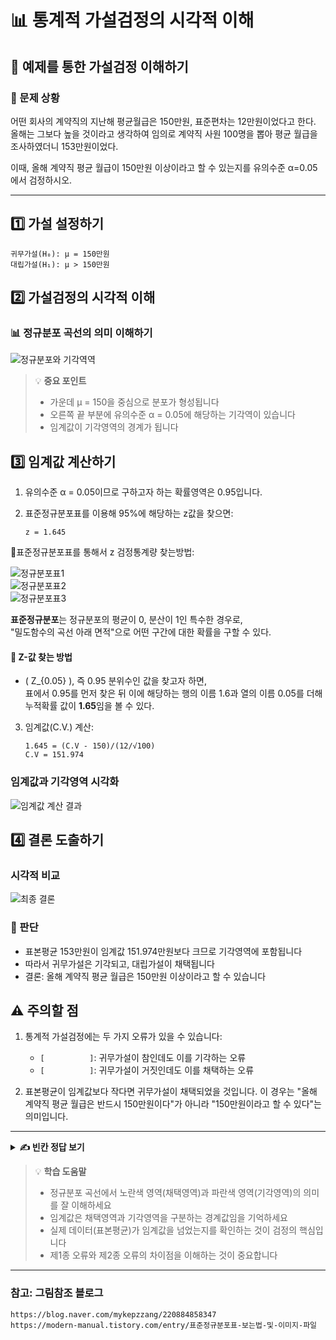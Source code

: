 # 📊 통계적 가설검정의 시각적 이해

## 🎯 예제를 통한 가설검정 이해하기

### 📌 문제 상황
어떤 회사의 계약직의 지난해 평균월급은 150만원, 표준편차는 12만원이었다고 한다.
올해는 그보다 높을 것이라고 생각하여 임의로 계약직 사원 100명을 뽑아 평균 월급을 조사하였더니 153만원이었다.

이때, 올해 계약직 평균 월급이 150만원 이상이라고 할 수 있는지를 유의수준 α=0.05에서 검정하시오.

---

## 1️⃣ 가설 설정하기

```
귀무가설(H₀): μ = 150만원
대립가설(H₁): μ > 150만원
```

## 2️⃣ 가설검정의 시각적 이해

### 📊 정규분포 곡선의 의미 이해하기

![정규분포와 기각역역](그림1.png)

> 💡 **중요 포인트**
> - 가운데 μ = 150을 중심으로 분포가 형성됩니다
> - 오른쪽 끝 부분에 유의수준 α = 0.05에 해당하는 기각역이 있습니다
> - 임계값이 기각영역의 경계가 됩니다

## 3️⃣ 임계값 계산하기

1. 유의수준 α = 0.05이므로 구하고자 하는 확률영역은 0.95입니다.
2. 표준정규분포표를 이용해 95%에 해당하는 z값을 찾으면:
     
   ```
   z = 1.645
   ```
   

📌표준정규분포표를 통해서 z 검정통계량 찾는방법:  

![정규분포표1](정규분포표1.png)  
![정규분포표2](정규분포표2.png)  
![정규분포표3](정규분포표3.png)  

**표준정규분포**는 정규분포의 평균이 0, 분산이 1인 특수한 경우로,  
"밀도함수의 곡선 아래 면적"으로 어떤 구간에 대한 확률을 구할 수 있다.

#### 📌 Z-값 찾는 방법

- \( Z_{0.05} \), 즉 0.95 분위수인 값을 찾고자 하면,  
  표에서 0.95를 먼저 찾은 뒤 이에 해당하는 행의 이름 1.6과 열의 이름 0.05를 더해  
  누적확률 값이 **1.65**임을 볼 수 있다.



3. 임계값(C.V.) 계산:
   ```
   1.645 = (C.V - 150)/(12/√100)
   C.V = 151.974
   ```

### 임계값과 기각영역 시각화
![임계값 계산 결과](그림2.png)

## 4️⃣ 결론 도출하기

### 시각적 비교
![최종 결론](그림3.png)

### 📝 판단
- 표본평균 153만원이 임계값 151.974만원보다 크므로 기각영역에 포함됩니다
- 따라서 귀무가설은 기각되고, 대립가설이 채택됩니다
- 결론: 올해 계약직 평균 월급은 150만원 이상이라고 할 수 있습니다

## ⚠️ 주의할 점

1. 통계적 가설검정에는 두 가지 오류가 있을 수 있습니다:
   - `[          ]`: 귀무가설이 참인데도 이를 기각하는 오류
   - `[          ]`: 귀무가설이 거짓인데도 이를 채택하는 오류

2. 표본평균이 임계값보다 작다면 귀무가설이 채택되었을 것입니다. 
   이 경우는 "올해 계약직 평균 월급은 반드시 150만원이다"가 아니라 
   "150만원이라고 할 수 있다"는 의미입니다.

---

<details>
<summary><b>✍️ 빈칸 정답 보기</b></summary>

- 제1종 오류 (Type 1 error)
- 제2종 오류 (Type 2 error)

</details>

> 💡 **학습 도움말**
> - 정규분포 곡선에서 노란색 영역(채택영역)과 파란색 영역(기각영역)의 의미를 잘 이해하세요
> - 임계값은 채택영역과 기각영역을 구분하는 경계값임을 기억하세요
> - 실제 데이터(표본평균)가 임계값을 넘었는지를 확인하는 것이 검정의 핵심입니다
> - 제1종 오류와 제2종 오류의 차이점을 이해하는 것이 중요합니다  

---

### 참고: 그림참조 블로그
`https://blog.naver.com/mykepzzang/220884858347`  
`https://modern-manual.tistory.com/entry/표준정규분포표-보는법-및-이미지-파일`
